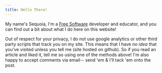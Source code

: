 ```yaml
---
title: Hello There!
---
```

My name's Sequoia, I'm a [Free Software](https://www.fsf.org/about/what-is-free-software)
developer and educator, and you can find out a bit about what I do here on this website!

Out of respect for your privacy, I do not use google analytics or other third
party scripts that track you on my site.  This means that I have *no idea* that
you've visited unless you tell me (site hosted on github).  So if you read an
article and liked it, tell me so using one of the methods above! I'm also happy
to accept comments via email-- send 'em & I'll tack 'em onto the post.
